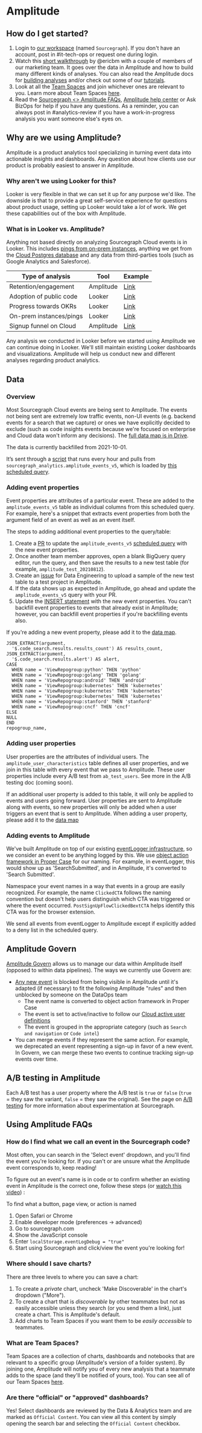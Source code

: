 # Amplitude

## How do I get started?

1. Login to [our workspace](https://analytics.amplitude.com/sourcegraph) (named `Sourcegraph`). If you don't have an account, post in #it-tech-ops or request one during login.
1. Watch this [short walkthrough](https://drive.google.com/file/d/1J_xSAd1SevMcM0wv3RD_uxtuv8UF8etA/view?usp=sharing) by @ericbm with a couple of members of our marketing team. It goes over the data in Amplitude and how to build many different kinds of analyses. You can also read the Amplitude docs for [building analyses](https://help.amplitude.com/hc/en-us/categories/360003165371-Build-and-share-your-analysis) and/or check out some of our [tutorials](https://drive.google.com/drive/folders/1cdcUe2e4bnYjxr9xqV6-pCsOOPIEMqGI).
1. Look at all the [Team Spaces](https://analytics.amplitude.com/sourcegraph/team-spaces) and join whichever ones are relevant to you. Learn more about Team Spaces [here](#what-are-team-spaces).
1. Read the [Sourcegraph <> Amplitude FAQs](#faqs), [Amplitude help center](https://help.amplitude.com/hc/en-us) or Ask BizOps for help if you have any questions. As a reminder, you can always post in #analytics-review if you have a work-in-progress analysis you want someone else's eyes on.

## Why are we using Amplitude?

Amplitude is a product analytics tool specializing in turning event data into actionable insights and dashboards. Any question about how clients use our product is probably easiest to answer in Amplitude.

### Why aren't we using Looker for this?

Looker is very flexible in that we can set it up for any purpose we'd like. The downside is that to provide a great self-service experience for questions about product usage, setting up Looker would take a _lot_ of work. We get these capabilities out of the box with Amplitude.

### What is in Looker vs. Amplitude?

Anything not based directly on analyzing Sourcegraph Cloud events is in Looker. This includes [pings from on-prem instances](https://docs.sourcegraph.com/admin/pings), anything we get from the [Cloud Postgres database](https://github.com/sourcegraph/sourcegraph/blob/main/internal/database/schema.md) and any data from third-parties tools (such as Google Analytics and Salesforce).

| Type of analysis        | Tool      | Example                                                               |
| ----------------------- | --------- | --------------------------------------------------------------------- |
| Retention/engagement    | Amplitude | [Link](https://analytics.amplitude.com/sourcegraph/chart/zlj82e0)     |
| Adoption of public code | Looker    | [Link](https://sourcegraph.looker.com/dashboards-next/175)            |
| Progress towards OKRs   | Looker    | [Link](https://sourcegraph.looker.com/dashboards-next/166)            |
| On-prem instances/pings | Looker    | [Link](https://sourcegraph.looker.com/dashboards-next/174)            |
| Signup funnel on Cloud  | Amplitude | [Link](https://analytics.amplitude.com/sourcegraph/dashboard/f9c1g6c) |

Any analysis we conducted in Looker before we started using Amplitude we can continue doing in Looker. We'll still maintain existing Looker dashboards and visualizations. Amplitude will help us conduct new and different analyses regarding product analytics.

## Data

### Overview

Most Sourcegraph Cloud events are being sent to Amplitude. The events not being sent are extremely low traffic events, non-UI events (e.g. backend events for a search that we capture) or ones we have explicitly decided to exclude (such as code insights events because we're focused on enterprise and Cloud data won't inform any decisions). The [full data map is in Drive](https://docs.google.com/spreadsheets/d/171up68LIY1xQZTgBoA5FQpGO62Wg0a0wNNrm8ksVm4A/edit#gid=0).

The data is currently backfilled from 2021-10-01.

It’s sent through a [script](https://github.com/sourcegraph/Amplitude/blob/main/main.py) that runs every hour and pulls from `sourcegraph_analytics.amplitude_events_v5`, which is loaded by [this scheduled query](https://console.cloud.google.com/bigquery/scheduled-queries/locations/us/configs/61cbb857-0000-2751-bbf2-94eb2c039f64/runs?project=telligentsourcegraph).

### Adding event properties

Event properties are attributes of a particular event. These are added to the `amplitude_events_v5` table as individual columns from this scheduled query. For example, here's a snippet that extracts event properties from both the argument field of an event as well as an event itself.

The steps to adding additional event properties to the query/table:

1. Create a [PR](https://github.com/sourcegraph/analytics/pull/266) to update the `amplitude_events_v5` [scheduled query](https://console.cloud.google.com/bigquery/scheduled-queries/locations/us/configs/61cbb857-0000-2751-bbf2-94eb2c039f64/runs?project=telligentsourcegraph) with the new event properties.
2. Once another team member approves, open a blank BigQuery query editor, run the query, and then save the results to a new test table (for example, `amplitude_test_20210812`).
3. Create an [issue](https://github.com/sourcegraph/analytics/issues/271) for Data Engineering to upload a sample of the new test table to a test project in Amplitude.
4. If the data shows up as expected in Amplitude, go ahead and update the `amplitude_events_v5` query with your PR.
5. Update the [INSERT statement](https://console.cloud.google.com/bigquery?pli=1&project=telligentsourcegraph&ws=!1m14!1m4!1m3!1stelligentsourcegraph!2sbquxjob_3a38e2f8_179cb5027f7!3sUS!1m4!4m3!1stelligentsourcegraph!2sdotcom_events!3samplitude_events_v2!1m3!8m2!1s839055276916!2sed7433a9cf0646a8a7c186c907b9accb&jobFilter=%255B%257B_22k_22_3A_22User%2520email_22_2C_22t_22_3A10_2C_22v_22_3A_22_5C_22ericbm%2540sourcegraph.com_5C_22_22_2C_22s_22_3Atrue%257D%255D&sq=839055276916:ed7433a9cf0646a8a7c186c907b9accb) with the new event properties. You can't backfill event properties to events that already exist in Amplitude; however, you can backfill event properties if you're backfilling events also.

If you're adding a new event property, please add it to the [data map](https://docs.google.com/spreadsheets/d/1wz958I67BKWWY0jKY3oXKhlrGZ9ucKmv0CM94K-5NVs/edit#gid=408201559).

```
JSON_EXTRACT(argument,
  '$.code_search.results.results_count') AS results_count,
JSON_EXTRACT(argument,
  '$.code_search.results.alert') AS alert,
CASE
  WHEN name = 'ViewRepogroup:python' THEN 'python'
  WHEN name = 'ViewRepogroup:golang' THEN 'golang'
  WHEN name = 'ViewRepogroup:android' THEN 'android'
  WHEN name = 'ViewRepogroup:kubernetes' THEN 'kubernetes'
  WHEN name = 'ViewRepogroup:kubernetes' THEN 'kubernetes'
  WHEN name = 'ViewRepogroup:kubernetes' THEN 'kubernetes'
  WHEN name = 'ViewRepogroup:stanford' THEN 'stanford'
  WHEN name = 'ViewRepogroup:cncf' THEN 'cncf'
ELSE
NULL
END
repogroup_name,
```

### Adding user properties

User properties are the attributes of individual users. The `amplitude_user_characteristics` table defines all user properties, and we join in this table with every event that we pass to Amplitude. These user properties include every A/B test from `ab_test_users`. See more in the A/B testing doc (coming soon).

If an additional user property is added to this table, it will only be applied to events and users going forward. User properties are sent to Amplitude along with events, so new properties will only be added when a user triggers an event that is sent to Amplitude. When adding a user property, please add it to the [data map](https://docs.google.com/spreadsheets/d/1wz958I67BKWWY0jKY3oXKhlrGZ9ucKmv0CM94K-5NVs/edit#gid=735397811)

### Adding events to Amplitude

We've built Amplitude on top of our existing [eventLogger infrastructure](https://sourcegraph.com/search?q=context:global+eventLogger.log%28+repo:%5Egithub%5C.com/sourcegraph/sourcegraph%24+&patternType=literal), so we consider an event to be anything logged by this. We use [object action framework in Proper Case](https://segment.com/academy/collecting-data/naming-conventions-for-clean-data/) for our naming. For example, in eventLogger, this would show up as 'SearchSubmitted', and in Amplitude, it's converted to 'Search Submitted'.

Namespace your event names in a way that events in a group are easily recognized. For example, the name `ClickedCTA` follows the naming convention but doesn't help users distinguish which CTA was triggered or where the event occurred. `PostSignUpFlowClickedBextCTA` helps identify this CTA was for the browser extension.

We send all events from eventLogger to Amplitude except if explicitly added to a deny list in the scheduled query.

## Amplitude Govern

[Amplitude Govern](https://help.amplitude.com/hc/en-us/articles/360043750992-Govern-Manage-your-Amplitude-data-at-scale) allows us to manage our data within Amplitude itself (opposed to within data pipelines). The ways we currently use Govern are:

- [Any new event](#adding-events-to-amplitude) is blocked from being visible in Amplitude until it's adapted (if necessary) to fit the following Amplitude "rules" and then unblocked by someone on the DataOps team
  - The event name is converted to object action framework in Proper Case
  - The event is set to active/inactive to follow our [Cloud active user definitions](../process/user_definitions.md#active-user-cloud)
  - The event is grouped in the appropriate category (such as `Search and navigation` or `Code intel`)
- You can merge events if they represent the same action. For example, we deprecated an event representing a sign-up in favor of a new event. In Govern, we can merge these two events to continue tracking sign-up events over time.

## A/B testing in Amplitude

Each A/B test has a user property where the A/B test is `true` or `false` (`true` = they saw the variant, `false` = they saw the original). See the page on [A/B testing](../process/ab-testing.md) for more information about experimentation at Sourcegraph.

## Using Amplitude FAQs

### How do I find what we call an event in the Sourcegraph code?

Most often, you can search in the 'Select event' dropdown, and you'll find the event you're looking for. If you can't or are unsure what the Amplitude event corresponds to, keep reading!

To figure out an event's name is in code or to confirm whether an existing event in Amplitude is the correct one, follow these steps (or [watch this video](https://drive.google.com/file/d/1R1oAc82nZULfxtr_KsIPBT4K08YHEwLa/view?usp=sharing)) :

To find what a button, page view, or action is named

1. Open Safari or Chrome
2. Enable developer mode (preferences -> advanced)
3. Go to sourcegraph.com
4. Show the JavaScript console
5. Enter `localStorage.eventLogDebug = "true"`
6. Start using Sourcegraph and click/view the event you're looking for!

### Where should I save charts?

There are three levels to where you can save a chart:

1. To create a _private_ chart, uncheck 'Make Discoverable' in the chart's dropdown ("More").
2. To create a chart that is _discoverable_ by other teammates but not as easily accessible unless they search (or you send them a link), just create a chart. This is Amplitude's default.
3. Add charts to Team Spaces if you want them to be _easily accessible_ to teammates.

### What are Team Spaces?

Team Spaces are a collection of charts, dashboards and notebooks that are relevant to a specific group (Amplitude's version of a folder system). By joining one, Amplitude will notify you of every new analysis that a teammate adds to the space (and they'll be notified of yours, too). You can see all of our Team Spaces [here](https://analytics.amplitude.com/sourcegraph/team-spaces).

### Are there "official" or "approved" dashboards?

Yes! Select dashboards are reviewed by the Data & Analytics team and are marked as ```Official Content```. You can view all this content by simply opening the search bar and selecting the ```Official Content``` checkbox. 
